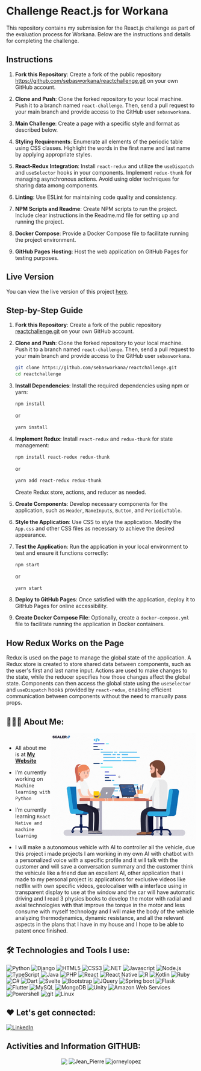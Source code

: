 # Challenge React.js for Workana

This repository contains my submission for the React.js challenge as part of the evaluation process for Workana. Below are the instructions and details for completing the challenge.

## Instructions

1. **Fork this Repository**: Create a fork of the public repository https://github.com/sebasworkana/reactchallenge.git on your own GitHub account.

2. **Clone and Push**: Clone the forked repository to your local machine. Push it to a branch named `react-challenge`. Then, send a pull request to your main branch and provide access to the GitHub user `sebasworkana`.

3. **Main Challenge**: Create a page with a specific style and format as described below.

4. **Styling Requirements**: Enumerate all elements of the periodic table using CSS classes. Highlight the words in the first name and last name by applying appropriate styles.

5. **React-Redux Integration**: Install `react-redux` and utilize the `useDispatch` and `useSelector` hooks in your components. Implement `redux-thunk` for managing asynchronous actions. Avoid using older techniques for sharing data among components.

6. **Linting**: Use ESLint for maintaining code quality and consistency.

7. **NPM Scripts and Readme**: Create NPM scripts to run the project. Include clear instructions in the Readme.md file for setting up and running the project.

8. **Docker Compose**: Provide a Docker Compose file to facilitate running the project environment.

9. **GitHub Pages Hosting**: Host the web application on GitHub Pages for testing purposes.

## Live Version

You can view the live version of this project [here](https://workana-react.netlify.app/).


## Step-by-Step Guide
1. **Fork this Repository**: Create a fork of the public repository [reactchallenge.git](https://github.com/sebasworkana/reactchallenge.git) on your own GitHub account.

2. **Clone and Push**: Clone the forked repository to your local machine. Push it to a branch named `react-challenge`. Then, send a pull request to your main branch and provide access to the GitHub user `sebasworkana`.

    ```bash
    git clone https://github.com/sebasworkana/reactchallenge.git
    cd reactchallenge
    ```

3. **Install Dependencies**: Install the required dependencies using npm or yarn:

    ```bash
    npm install
    ```

    or

    ```bash
    yarn install
    ```

4. **Implement Redux**: Install `react-redux` and `redux-thunk` for state management:

    ```bash
    npm install react-redux redux-thunk
    ```

    or

    ```bash
    yarn add react-redux redux-thunk
    ```

    Create Redux store, actions, and reducer as needed.

5. **Create Components**: Develop necessary components for the application, such as `Header`, `NameInputs`, `Button`, and `PeriodicTable`.

6. **Style the Application**: Use CSS to style the application. Modify the `App.css` and other CSS files as necessary to achieve the desired appearance.

7. **Test the Application**: Run the application in your local environment to test and ensure it functions correctly:

    ```bash
    npm start
    ```

    or

    ```bash
    yarn start
    ```

8. **Deploy to GitHub Pages**: Once satisfied with the application, deploy it to GitHub Pages for online accessibility.

9. **Create Docker Compose File**: Optionally, create a `docker-compose.yml` file to facilitate running the application in Docker containers.

## How Redux Works on the Page

Redux is used on the page to manage the global state of the application. A Redux store is created to store shared data between components, such as the user's first and last name input. Actions are used to make changes to the state, while the reducer specifies how those changes affect the global state. Components can then access the global state using the `useSelector` and `useDispatch` hooks provided by `react-redux`, enabling efficient communication between components without the need to manually pass props.


## 👨🏻‍💻 About Me:

<img  src="./programming.gif" height="290px" align="right" />
<br>

- All about me is at **[My Website](https://www.linkedin.com/in/jean-caruzo-452b9a1b1/)**

- I’m currently working on `Machine learning with Python`

- I’m currently learning `React Native and machine learning`

- I will make a autonomous vehicle with AI to controller all the vehicle, due this project i made projects I am working in my own AI with chatbot with a personalized voice with a specific profile and it will talk with the customer and will save a conversation summary and the customer think the vehicule like a friend due an excellent AI, other application that i made to my personal project is: applications for exclusive videos like netflix with own specific videos, geolocaliser with a interface using in transparent display to use at the window and the car will have automatic driving and I read 3 physics books to develop the motor with radial and axial technologies with that improve the torque in the motor and less consume with myself technology and I will make the body of the vehicle analyzing thermodynamics, dynamic resistance, and all the relevant aspects in the plans that I have in my house and I hope to be able to patent once finished. 

## 🛠️ Technologies and Tools I use:

<p>
<img alt="Python" src="https://img.shields.io/badge/Python-3776AB?style=for-the-badge&logo=python&logoColor=white"  height="25px"/>
<img alt="Django" src="https://img.shields.io/badge/Django-092E20?style=for-the-badge&logo=django&logoColor=white"  height="25px"/>
<img alt="HTML5" src="https://img.shields.io/badge/HTML5-E34F26?style=for-the-badge&logo=html5&logoColor=white"  height="25px"/>
<img alt="CSS3" src="https://img.shields.io/badge/CSS3-1572B6?style=for-the-badge&logo=css3&logoColor=white"  height="25px"/>
<img alt=".NET" src="https://img.shields.io/badge/.NET-5C2D91?style=for-the-badge&logo=.net&logoColor=white"  height="25px"/>
<img alt="Javascript" src="https://img.shields.io/badge/JavaScript-323330?style=for-the-badge&logo=javascript&logoColor=F7DF1E"  height="25px"/>
<img alt="Node.js" src="https://img.shields.io/badge/Node.js-43853D?style=for-the-badge&logo=node.js&logoColor=white"  height="25px"/>
<img alt="TypeScript" src="https://img.shields.io/badge/TypeScript-007ACC?style=for-the-badge&logo=typescript&logoColor=white"  height="25px"/>
<img alt="Java" src="https://img.shields.io/badge/TypeScript-007ACC?style=for-the-badge&logo=typescript&logoColor=white"  height="25px"/>
<img alt="PHP" src="https://img.shields.io/badge/PHP-777BB4?style=for-the-badge&logo=php&logoColor=white"  height="25px"/>
<img alt="React" src="https://img.shields.io/badge/React-20232A?style=for-the-badge&logo=react&logoColor=61DAFB"  height="25px"/>
<img alt="React Native" src="https://img.shields.io/badge/React_Native-20232A?style=for-the-badge&logo=react&logoColor=61DAFB"  height="25px"/>
<img alt="R" src="https://img.shields.io/badge/R-276DC3?style=for-the-badge&logo=r&logoColor=white"  height="25px"/>
<img alt="Kotlin" src="https://img.shields.io/badge/Kotlin-0095D5?&style=for-the-badge&logo=kotlin&logoColor=white"  height="25px"/>
<img alt="Ruby" src="https://img.shields.io/badge/Ruby-CC342D?style=for-the-badge&logo=ruby&logoColor=white"  height="25px"/>
<img alt="C#" src="https://img.shields.io/badge/C%23-239120?style=for-the-badge&logo=c-sharp&logoColor=white"  height="25px"/>
<img alt="Dart" src="https://img.shields.io/badge/Dart-0175C2?style=for-the-badge&logo=dart&logoColor=white"  height="25px"/>
<img alt="Svelte" src="https://img.shields.io/badge/Svelte-4A4A55?style=for-the-badge&logo=svelte&logoColor=FF3E00"  height="25px"/>
<img alt="Bootstrap" src="https://img.shields.io/badge/Bootstrap-563D7C?style=for-the-badge&logo=bootstrap&logoColor=white"  height="25px"/>
<img alt="JQuery" src="	https://img.shields.io/badge/jQuery-0769AD?style=for-the-badge&logo=jquery&logoColor=white"  height="25px"/>
<img alt="Spring boot" src="https://img.shields.io/badge/Spring boot-white?style=for-the-badge&logo=Spring boot&logoColor=green" height="25px"/>
<img alt="Flask" src="https://img.shields.io/badge/Flask-000000?style=for-the-badge&logo=flask&logoColor=white" height="25px"/>
<img alt="Flutter" src="https://img.shields.io/badge/Flutter-02569B?style=for-the-badge&logo=flutter&logoColor=white" height="25px"/>
<img alt="MySQL" src="https://img.shields.io/badge/MySQL-00000F?style=for-the-badge&logo=mysql&logoColor=white" height="25px"/>
<img alt="MongoDB" src="https://img.shields.io/badge/MongoDB-4EA94B?style=for-the-badge&logo=mongodb&logoColor=white" height="25px"/>
<img alt="Unity" src="https://img.shields.io/badge/Unity-100000?style=for-the-badge&logo=unity&logoColor=white" height="25px"/>
<img alt="Amazon Web Services" src="https://img.shields.io/badge/Amazon_AWS-232F3E?style=for-the-badge&logo=amazon-aws&logoColor=white" height="25px"/>
<img alt="Powershell" src="https://img.shields.io/badge/Powershell-2CA5E0?style=for-the-badge&logo=powershell&logoColor=white" height="25px"/>
<img alt="git" src="https://img.shields.io/badge/-Git-F05032?style=flat-square&logo=git&logoColor=white" height="25px"/>
<img alt="Linux" src="https://img.shields.io/badge/Linux-FCC624?style=for-the-badge&logo=linux&logoColor=black" height="25px"/>


</p>

## ❤️ Let's get connected:

<p>
  <a href="https://www.linkedin.com/in/jean-pierre-barnett-caruzo-452b9a1b1/" target="_blank"><img alt="LinkedIn" target="_blank" src="https://img.shields.io/badge/LinkedIn-0077B5?style=for-the-badge&logo=linkedin&logoColor=white"  height="30px"/></a>

  
</p>


## Activities and Information GITHUB:

<div align="center">
  <img align="center" src="https://github-readme-stats-anuraghazra1.vercel.app/api?username=jompy31&show_icons=true" />
  <img align="center" src="https://github-readme-streak-stats.herokuapp.com/?user=jompy31" alt="Jean_Pierre" />
  <img align="center" src="https://github-readme-stats.vercel.app/api/top-langs/?username=jompy31&show_icons=true&layout=compact&langs_count=10" alt="jorneylopez" />
</div>
